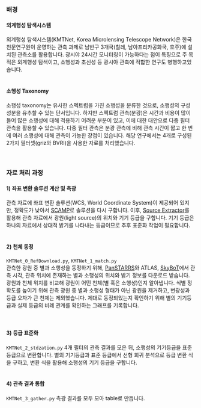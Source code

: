 ### 배경
#### 외계행성 탐색시스템  
외계행성 탐색시스템(KMTNet, Korea Microlensing Telescope Network)은 한국천문연구원이 운영하는 관측 과제로 남반구 3개국(칠레, 남아프리카공화국, 호주)에 설치된 관측소를 활용합니다.
광시야 24시간 모니터링이 가능하다는 점이 특징으로 주 목적은 외계행성 탐색이고, 소행성과 초신성 등 광시야 관측에 적합한 연구도 병행하고있습니다.
<br/><br/>

#### 소행성 Taxonomy
소행성 taxonomy는 유사한 스펙트럼을 가진 소행성을 분류한 것으로, 소행성의 구성 성분을 유추할 수 있는 단서입니다. 
하지만 스펙트럼 관측(분광)은 시간과 비용이 많이 들어 많은 소행성에 대해 적용하기 어려운 부분이 있고, 이에 대한 대안으로 다중 필터 관측을 활용할 수 있습니다. 
다중 필터 관측은 분광 관측에 비해 관측 시간이 짧고 한 번에 여러 소행성에 대해 관측이 가능한 장점이 있습니다. 
해당 연구에서는 4개로 구성된 2가지 필터셋(griz와 BVRI)을 사용한 자료를 처리했습니다.
<br/><br/><br/>

### 자료 처리 과정
#### 1) 좌표 변환 솔루션 계산 및 측광
관측 자료에 좌표 변환 솔루션(WCS, World Coordinate System)이 제공되어 있지만, 정확도가 낮아서 [SCAMP](https://www.astromatic.net/software/scamp/)로 솔루션을 다시 구합니다.
이후, [Source Extractor](https://www.astromatic.net/software/sextractor/)를 활용해 관측 자료에서 광원(light source)의 위치와 기기 등급을 구합니다. 
기기 등급은 하나의 자료에서 상대적 밝기를 나타내는 등급이므로 추후 표준화 작업이 필요합니다.
<br/><br/>

#### 2) 천체 동정
`KMTNet_0_RefDownload.py`, `KMTNet_1_match.py`  
관측한 광원 중 별과 소행성을 동정하기 위해, [PanSTARRS](https://outerspace.stsci.edu/display/PANSTARRS)와 ATLAS, [SkyBoT](https://vo.imcce.fr/webservices/skybot/)에서 관측 시각, 관측 위치에 존재하는 별과 소행성의 위치와 밝기 정보를 다운로드 받습니다. 
광원과 천체 위치를 비교해 광원이 어떤 천체(별 혹은 소행성)인지 알아냅니다. 
식별 정확도를 높이기 위해 관측 광원 중 별과 소행성 형태가 아닌 광원을 제거하고, 변광성과 등급 오차가 큰 천체는 제외했습니다. 
제대로 동정되었는지 확인하기 위해 별의 기기등급과 실제 등급의 비례 관계를 확인하는 그래프를 기록합니다.  
<br/><br/>

#### 3) 등급 표준화
`KMTNet_2_stdzation.py`
4개 필터의 관측 결과를 모은 뒤, 소행성의 기기등급을 표준 등급으로 변환합니다.
별의 기기등급과 표준 등급에서 선형 회귀 분석으로 등급 변환 식을 구하고, 변환 식을 활용해 소행성의 기기 등급을 구합니다.
<br/><br/>

#### 4) 관측 결과 통합
`KMTNet_3_gather.py`
측광 결과를 모두 모아 table로 만듭니다.
